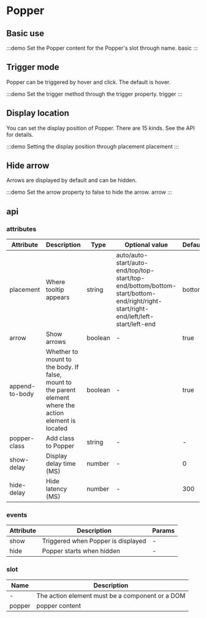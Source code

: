 # Popper

## Basic use

:::demo Set the Popper content for the Popper's slot through name.
basic
:::

## Trigger mode

Popper can be triggered by hover and click. The default is hover.

:::demo Set the trigger method through the trigger property.
trigger
:::

## Display location

You can set the display position of Popper. There are 15 kinds. See the API for details.

:::demo Setting the display position through placement
placement
:::

## Hide arrow

Arrows are displayed by default and can be hidden.

:::demo Set the arrow property to false to hide the arrow.
arrow
:::

## api

### attributes

| Attribute | Description | Type | Optional value | Default |
| ---- | --- | --- | ----- | ----- |
| placement | Where tooltip appears | string | auto/auto-start/auto-end/top/top-start/top-end/bottom/bottom-start/bottom-end/right/right-start/right-end/left/left-start/left-end | bottom |
| arrow | Show arrows | boolean | - | true |
| append-to-body | Whether to mount to the body. If false, mount to the parent element where the action element is located | boolean | - | true |
| popper-class | Add class to Popper | string | - | - |
| show-delay | Display delay time (MS) | number | - | 0 |
| hide-delay | Hide latency (MS) | number | - | 300 |

### events

| Attribute | Description | Params |
| ---- | --- | --- |
| show | Triggered when Popper is displayed | - |
| hide | Popper starts when hidden | - |

### slot

| Name | Description |
| ---- | --- |
| - | The action element must be a component or a DOM |
| popper | popper content |
